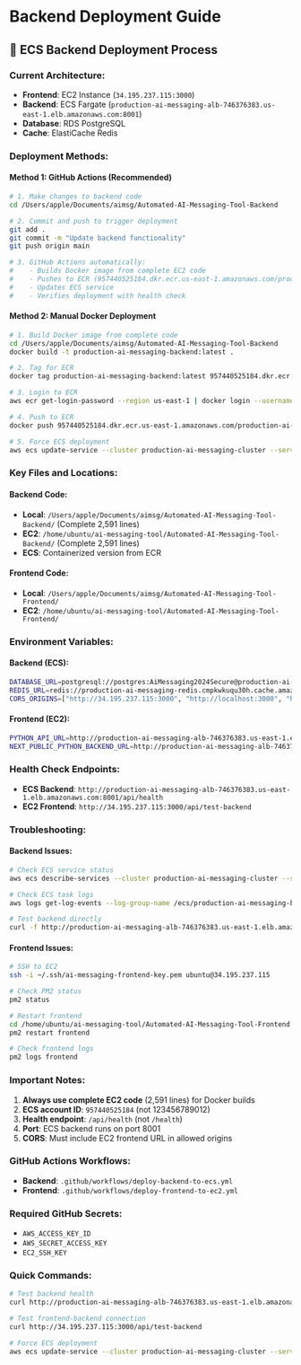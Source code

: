 # Backend Deployment Guide

## 🚀 ECS Backend Deployment Process

### **Current Architecture:**
- **Frontend**: EC2 Instance (`34.195.237.115:3000`)
- **Backend**: ECS Fargate (`production-ai-messaging-alb-746376383.us-east-1.elb.amazonaws.com:8001`)
- **Database**: RDS PostgreSQL
- **Cache**: ElastiCache Redis

### **Deployment Methods:**

#### **Method 1: GitHub Actions (Recommended)**
```bash
# 1. Make changes to backend code
cd /Users/apple/Documents/aimsg/Automated-AI-Messaging-Tool-Backend

# 2. Commit and push to trigger deployment
git add .
git commit -m "Update backend functionality"
git push origin main

# 3. GitHub Actions automatically:
#    - Builds Docker image from complete EC2 code
#    - Pushes to ECR (957440525184.dkr.ecr.us-east-1.amazonaws.com/production-ai-messaging-backend)
#    - Updates ECS service
#    - Verifies deployment with health check
```

#### **Method 2: Manual Docker Deployment**
```bash
# 1. Build Docker image from complete code
cd /Users/apple/Documents/aimsg/Automated-AI-Messaging-Tool-Backend
docker build -t production-ai-messaging-backend:latest .

# 2. Tag for ECR
docker tag production-ai-messaging-backend:latest 957440525184.dkr.ecr.us-east-1.amazonaws.com/production-ai-messaging-backend:latest

# 3. Login to ECR
aws ecr get-login-password --region us-east-1 | docker login --username AWS --password-stdin 957440525184.dkr.ecr.us-east-1.amazonaws.com

# 4. Push to ECR
docker push 957440525184.dkr.ecr.us-east-1.amazonaws.com/production-ai-messaging-backend:latest

# 5. Force ECS deployment
aws ecs update-service --cluster production-ai-messaging-cluster --service production-ai-messaging-backend-service --force-new-deployment --region us-east-1
```

### **Key Files and Locations:**

#### **Backend Code:**
- **Local**: `/Users/apple/Documents/aimsg/Automated-AI-Messaging-Tool-Backend/` (Complete 2,591 lines)
- **EC2**: `/home/ubuntu/ai-messaging-tool/Automated-AI-Messaging-Tool-Backend/` (Complete 2,591 lines)
- **ECS**: Containerized version from ECR

#### **Frontend Code:**
- **Local**: `/Users/apple/Documents/aimsg/Automated-AI-Messaging-Tool-Frontend/`
- **EC2**: `/home/ubuntu/ai-messaging-tool/Automated-AI-Messaging-Tool-Frontend/`

### **Environment Variables:**

#### **Backend (ECS):**
```bash
DATABASE_URL=postgresql://postgres:AiMessaging2024Secure@production-ai-messaging-db.cmpkwkuqu30h.us-east-1.rds.amazonaws.com:5432/ai_messaging
REDIS_URL=redis://production-ai-messaging-redis.cmpkwkuqu30h.cache.amazonaws.com:6379
CORS_ORIGINS=["http://34.195.237.115:3000", "http://localhost:3000", "http://localhost:3001"]
```

#### **Frontend (EC2):**
```bash
PYTHON_API_URL=http://production-ai-messaging-alb-746376383.us-east-1.elb.amazonaws.com:8001
NEXT_PUBLIC_PYTHON_BACKEND_URL=http://production-ai-messaging-alb-746376383.us-east-1.elb.amazonaws.com:8001
```

### **Health Check Endpoints:**
- **ECS Backend**: `http://production-ai-messaging-alb-746376383.us-east-1.elb.amazonaws.com:8001/api/health`
- **EC2 Frontend**: `http://34.195.237.115:3000/api/test-backend`

### **Troubleshooting:**

#### **Backend Issues:**
```bash
# Check ECS service status
aws ecs describe-services --cluster production-ai-messaging-cluster --services production-ai-messaging-backend-service --region us-east-1

# Check ECS task logs
aws logs get-log-events --log-group-name /ecs/production-ai-messaging-backend --log-stream-name <task-id> --region us-east-1

# Test backend directly
curl -f http://production-ai-messaging-alb-746376383.us-east-1.elb.amazonaws.com:8001/api/health
```

#### **Frontend Issues:**
```bash
# SSH to EC2
ssh -i ~/.ssh/ai-messaging-frontend-key.pem ubuntu@34.195.237.115

# Check PM2 status
pm2 status

# Restart frontend
cd /home/ubuntu/ai-messaging-tool/Automated-AI-Messaging-Tool-Frontend
pm2 restart frontend

# Check frontend logs
pm2 logs frontend
```

### **Important Notes:**

1. **Always use complete EC2 code** (2,591 lines) for Docker builds
2. **ECS account ID**: `957440525184` (not 123456789012)
3. **Health endpoint**: `/api/health` (not `/health`)
4. **Port**: ECS backend runs on port 8001
5. **CORS**: Must include EC2 frontend URL in allowed origins

### **GitHub Actions Workflows:**
- **Backend**: `.github/workflows/deploy-backend-to-ecs.yml`
- **Frontend**: `.github/workflows/deploy-frontend-to-ec2.yml`

### **Required GitHub Secrets:**
- `AWS_ACCESS_KEY_ID`
- `AWS_SECRET_ACCESS_KEY`
- `EC2_SSH_KEY`

### **Quick Commands:**
```bash
# Test backend health
curl http://production-ai-messaging-alb-746376383.us-east-1.elb.amazonaws.com:8001/api/health

# Test frontend-backend connection
curl http://34.195.237.115:3000/api/test-backend

# Force ECS deployment
aws ecs update-service --cluster production-ai-messaging-cluster --service production-ai-messaging-backend-service --force-new-deployment --region us-east-1
```
